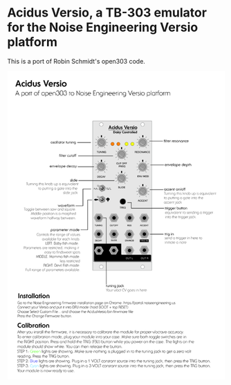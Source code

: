 # Acidus Versio, a TB-303 emulator for the Noise Engineering Versio platform

This is a port of Robin Schmidt's open303 code. 

![Instructions](docs/AcidusVersioInstructions.jpg)